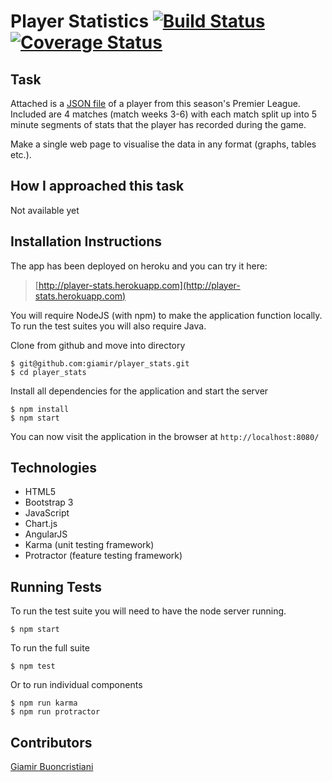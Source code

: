 # Player Statistics [![Build Status](https://travis-ci.org/giamir/player_stats.svg?branch=master)](https://travis-ci.org/giamir/player_stats) [![Coverage Status](https://coveralls.io/repos/github/giamir/player_stats/badge.svg?branch=master)](https://coveralls.io/github/giamir/player_stats?branch=master)


## Task

Attached is a [JSON file](https://github.com/giamir/plater_stats/blob/master/public/data/player.json) of a player from this season's Premier League. Included are 4 matches (match weeks 3-6) with each match split up into 5 minute segments of stats that the player has recorded during the game.

Make a single web page to visualise the data in any format (graphs, tables etc.).

## How I approached this task

Not available yet

## Installation Instructions

The app has been deployed on heroku and you can try it here:
>[http://player-stats.herokuapp.com](http://player-stats.herokuapp.com)

You will require NodeJS (with npm) to make the application function locally. To run the test suites you will also require Java.

Clone from github and move into directory

```
$ git@github.com:giamir/player_stats.git
$ cd player_stats
```

Install all dependencies for the application and start the server

```
$ npm install
$ npm start
```

You can now visit the application in the browser at `http://localhost:8080/`

## Technologies

* HTML5
* Bootstrap 3
* JavaScript
* Chart.js
* AngularJS
* Karma (unit testing framework)
* Protractor (feature testing framework)

## Running Tests

To run the test suite you will need to have the node server running.

```
$ npm start
```

To run the full suite

```
$ npm test
```

Or to run individual components

```
$ npm run karma
$ npm run protractor
```

## Contributors

[Giamir Buoncristiani](https://github.com/giamir)
